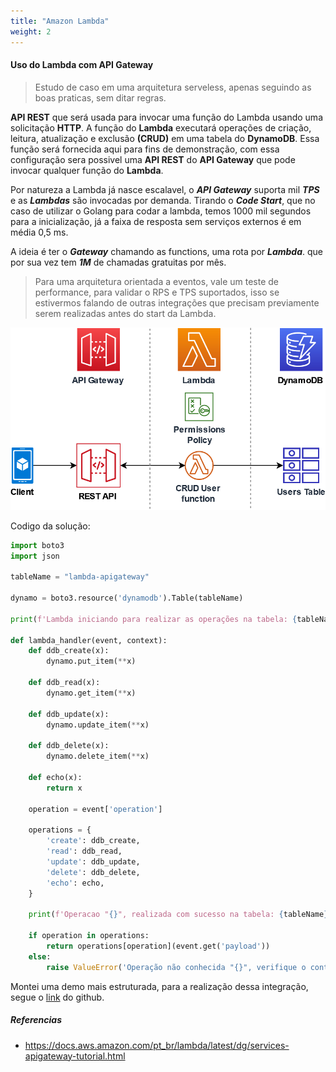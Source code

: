 ```yaml
---
title: "Amazon Lambda"
weight: 2
---
```


#### Uso do Lambda com API Gateway

>Estudo de caso em uma arquitetura serveless, apenas seguindo as boas praticas, sem ditar regras.

**API REST** que será usada para invocar uma função do Lambda usando uma solicitação **HTTP**. A função do **Lambda** executará operações de criação, leitura, atualização e exclusão **(CRUD)** em uma tabela do **DynamoDB**. Essa função será fornecida aqui para fins de demonstração, com essa configuração sera possivel uma **API REST** do **API Gateway** que pode invocar qualquer função do **Lambda**.

Por natureza a Lambda já nasce escalavel, o ***API Gateway*** suporta mil ***TPS*** e as ***Lambdas*** são invocadas por demanda. Tirando o ***Code Start***, que no caso de utilizar o Golang para codar a lambda, temos 1000 mil segundos para a inicialização, já a faixa de resposta sem serviços externos é em média 0,5 ms.

A ideia é ter o ***Gateway*** chamando as functions, uma rota por ***Lambda***. que por sua vez tem ***1M*** de chamadas gratuitas por mês.

>Para uma arquitetura orientada a eventos, vale um teste de performance, para validar o RPS e TPS suportados, isso se estivermos falando de outras integrações que precisam previamente serem realizadas antes do start da Lambda.

![Lambda com API Gateway!](assets/LambdaComAPIGateway.png)

Codigo da solução:

```python
import boto3
import json

tableName = "lambda-apigateway"

dynamo = boto3.resource('dynamodb').Table(tableName)

print(f'Lambda iniciando para realizar as operações na tabela: {tableName}')

def lambda_handler(event, context):
    def ddb_create(x):
        dynamo.put_item(**x)

    def ddb_read(x):
        dynamo.get_item(**x)

    def ddb_update(x):
        dynamo.update_item(**x)

    def ddb_delete(x):
        dynamo.delete_item(**x)

    def echo(x):
        return x

    operation = event['operation']

    operations = {
        'create': ddb_create,
        'read': ddb_read,
        'update': ddb_update,
        'delete': ddb_delete,
        'echo': echo,
    }

    print(f'Operacao "{}", realizada com sucesso na tabela: {tableName}')

    if operation in operations:
        return operations[operation](event.get('payload'))
    else:
        raise ValueError('Operação não conhecida "{}", verifique o contrato da API e tente novamente.'.format(operation))
```

Montei uma demo mais estruturada, para a realização dessa integração, segue o [link](https://github.com/MateusMaceedo/APIGatewayAWSLambda) do github.

##### Referencias
- https://docs.aws.amazon.com/pt_br/lambda/latest/dg/services-apigateway-tutorial.html
